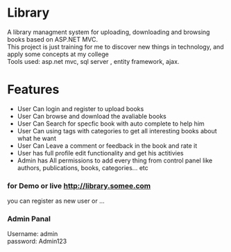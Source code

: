 # Library
A library managment system for uploading, downloading and browsing books based on ASP.NET MVC.
<br>
This project is just training for me to discover new things in technology, and apply some concepts at my college
<br>
Tools used: asp.net mvc, sql server , entity framework, ajax.


# Features
* User Can login and register to upload books
* User Can browse and download the avaliable books
* User Can Search for specfic book with auto complete to help him
* User Can using tags with categories to get all interesting books about what he want
* User Can Leave a comment or feedback in the book and rate it
* User has full profile edit functionality and get his actitivies
* Admin has All permissions to add every thing from control panel like authors, publications, books, categories... etc


### for Demo or live http://library.somee.com 
you can register as new user or ...

### Admin Panal <br/>
Username: admin <br/>
password: Admin123
